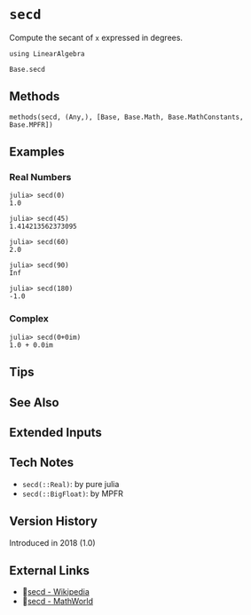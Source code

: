 # `secd`

Compute the secant of `x` expressed in degrees.

```@setup repl_only
using LinearAlgebra
```
```@docs
Base.secd
```


## Methods

```@repl
methods(secd, (Any,), [Base, Base.Math, Base.MathConstants, Base.MPFR])
```


## Examples

### Real Numbers
```jldoctest
julia> secd(0)
1.0

julia> secd(45)
1.414213562373095

julia> secd(60)
2.0

julia> secd(90)
Inf

julia> secd(180)
-1.0
```

### Complex
```jldoctest
julia> secd(0+0im)
1.0 + 0.0im
```

## Tips


## See Also


## Extended Inputs


## Tech Notes

- `secd(::Real)`: by pure julia
- `secd(::BigFloat)`: by MPFR


## Version History

Introduced in 2018 (1.0)


## External Links
- 🔗[secd - Wikipedia](https://en.wikipedia.org/wiki/ )
- 🔗[secd - MathWorld](https://mathworld.wolfram.com/ )
